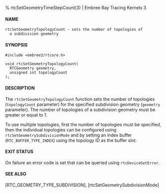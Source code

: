 % rtcSetGeometryTimeStepCount(3) | Embree Ray Tracing Kernels 3

#### NAME

    rtcSetGeometryTopologyCount - sets the number of topologies of
      a subdivision geometry

#### SYNOPSIS

    #include <embree3/rtcore.h>

    void rtcSetGeometryTopologyCount(
      RTCGeometry geometry,
      unsigned int topologyCount
    );

#### DESCRIPTION

The `rtcSetGeometryTopologyCount` function sets the number of
topologies (`topologyCount` parameter) for the specified subdivision
geometry (`geometry` parameter). The number of topologies of a
subdivision geometry must be greater or equal to 1.

To use multiple topologies, first the number of topologies must be
specified, then the individual topologies can be configured using
`rtcSetGeometrySubdivisionMode` and by setting an index buffer
(`RTC_BUFFER_TYPE_INDEX`) using the topology ID as the buffer slot.

#### EXIT STATUS

On failure an error code is set that can be queried using
`rtcDeviceGetError`.

#### SEE ALSO

[RTC_GEOMETRY_TYPE_SUBDIVISION], [rtcSetGeometrySubdivisionMode]
